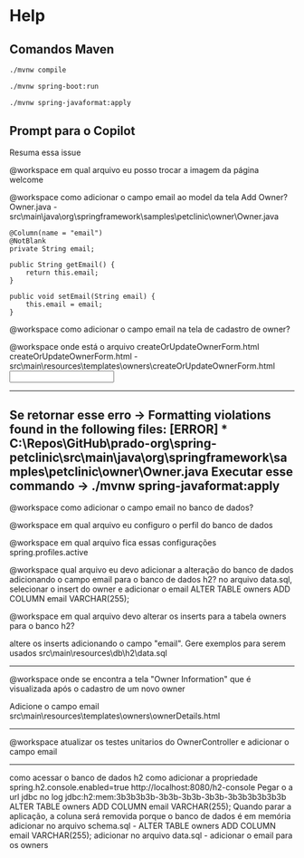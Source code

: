 # Help

## Comandos Maven

```bash
./mvnw compile

./mvnw spring-boot:run

./mvnw spring-javaformat:apply

```

## Prompt para o Copilot
Resuma essa issue

@workspace em qual arquivo eu posso trocar a imagem da página welcome

@workspace como adicionar o campo email ao model da tela Add Owner?
    Owner.java - src\main\java\org\springframework\samples\petclinic\owner\Owner.java

	@Column(name = "email")
	@NotBlank
	private String email;

	public String getEmail() {
		return this.email;
	}
	
	public void setEmail(String email) {
		this.email = email;
	}

@workspace como adicionar o campo email na tela de cadastro de owner?

@workspace onde está o arquivo createOrUpdateOwnerForm.html
    createOrUpdateOwnerForm.html - src\main\resources\templates\owners\createOrUpdateOwnerForm.html
	<input
           th:replace="~{fragments/inputField :: input ('Email', 'email', 'text')}" />


-------------------------------------------------------------------------------------------
Se retornar esse erro -> Formatting violations found in the following files:
[ERROR]  * C:\Repos\GitHub\prado-org\spring-petclinic\src\main\java\org\springframework\samples\petclinic\owner\Owner.java
Executar esse commando -> ./mvnw spring-javaformat:apply
-------------------------------------------------------------------------------------------
	

@workspace como adicionar o campo email no banco de dados?

@workspace em qual arquivo eu configuro o perfil do banco de dados

@workspace em qual arquivo fica essas configurações spring.profiles.active

@workspace qual arquivo eu devo adicionar a alteração do banco de dados adicionando o campo email para o banco de dados h2?
    no arquivo data.sql, selecionar o insert do owner e adicionar o email
    ALTER TABLE owners ADD COLUMN email VARCHAR(255);

@workspace em qual arquivo devo alterar os inserts para a tabela owners para o banco h2?

altere os inserts adicionando o campo "email". Gere exemplos para serem usados
	src\main\resources\db\h2\data.sql


-------------------------------------------------------------------------------------------

@workspace onde se encontra a tela "Owner Information" que é visualizada após o cadastro de um novo owner

Adicione o campo email
	src\main\resources\templates\owners\ownerDetails.html

-------------------------------------------------------------------------------------------

@workspace atualizar os testes unitarios do OwnerController e adicionar o campo email

-------------------------------------------------------------------------------------------


como acessar o banco de dados h2
como adicionar a propriedade spring.h2.console.enabled=true
http://localhost:8080/h2-console
    Pegar o a url jdbc no log
    jdbc:h2:mem:3b3b3b3b-3b3b-3b3b-3b3b-3b3b3b3b3b3b
    ALTER TABLE owners ADD COLUMN email VARCHAR(255);
Quando parar a aplicação, a coluna será removida porque o banco de dados é em memória
    adicionar no arquivo schema.sql - ALTER TABLE owners ADD COLUMN email VARCHAR(255);
    adicionar no arquivo data.sql - adicionar o email para os owners
